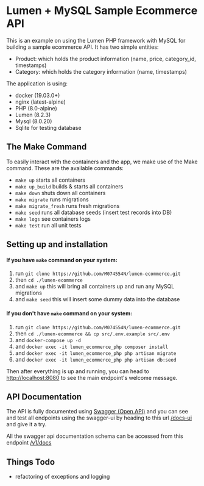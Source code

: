 # Lumen + MySQL Sample Ecommerce API

This is an example on using the Lumen PHP framework with MySQL for building a sample ecommerce API. It has two simple entities:
- Product: which holds the product information (name, price, category_id, timestamps)
- Category: which holds the category information (name, timestamps)

The application is using:
- docker (19.03.0+)
- nginx (latest-alpine)
- PHP (8.0-alpine)
- Lumen (8.2.3)
- Mysql (8.0.20)
- Sqlite for testing database

## The Make Command
To easily interact with the containers and the app, we make use of the Make command. These are the available commands:
- `make up` starts all containers
- `make up_build` builds & starts all containers
- `make down` shuts down all containers
- `make migrate` runs migrations
- `make migrate_fresh` runs fresh migrations
- `make seed` runs all database seeds (insert test records into DB)
- `make logs` see containers logs
- `make test` run all unit tests

## Setting up and installation

#### If you have `make` command on your system:
1. run `git clone https://github.com/M074554N/lumen-ecommerce.git`
2. then `cd ./lumen-ecommerce`
3. and `make up` this will bring all containers up and run any MySQL migrations
4. and `make seed` this will insert some dummy data into the database

#### If you don't have `make` command on your system:
1. run `git clone https://github.com/M074554N/lumen-ecommerce.git`
2. then `cd ./lumen-ecommerce && cp src/.env.example src/.env`
3. and `docker-compose up -d`
4. and `docker exec -it lumen_ecommerce_php composer install`
5. and `docker exec -it lumen_ecommerce_php php artisan migrate`
6. and `docker exec -it lumen_ecommerce_php php artisan db:seed`

Then after everything is up and running, you can head to [http://localhost:8080](http://localhost:8080) to see the main 
endpoint's welcome message.

## API Documentation
The API is fully documented using [Swagger (Open API)](https://swagger.io/) and you can see and test all endpoints using 
the swagger-ui by heading to this url [/docs-ui](http://localhost:8080/docs-ui) and give it a try.

All the swagger api documentation schema can be accessed from this endpoint [/v1/docs](http://localhost:8080/v1/docs)

## Things Todo
- refactoring of exceptions and logging
